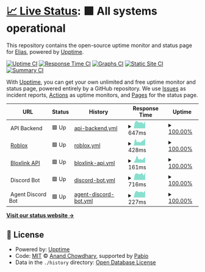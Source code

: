 # [📈 Live Status](https://EliasMET.github.io/sdhs-monitoring): <!--live status--> **🟩 All systems operational**

This repository contains the open-source uptime monitor and status page for [Elias](https://EliasMET.github.io/sdhs-monitoring), powered by [Upptime](https://github.com/upptime/upptime).

[![Uptime CI](https://github.com/EliasMET/sdhs-monitoring/workflows/Uptime%20CI/badge.svg)](https://github.com/EliasMET/sdhs-monitoring/actions?query=workflow%3A%22Uptime+CI%22)
[![Response Time CI](https://github.com/EliasMET/sdhs-monitoring/workflows/Response%20Time%20CI/badge.svg)](https://github.com/EliasMET/sdhs-monitoring/actions?query=workflow%3A%22Response+Time+CI%22)
[![Graphs CI](https://github.com/EliasMET/sdhs-monitoring/workflows/Graphs%20CI/badge.svg)](https://github.com/EliasMET/sdhs-monitoring/actions?query=workflow%3A%22Graphs+CI%22)
[![Static Site CI](https://github.com/EliasMET/sdhs-monitoring/workflows/Static%20Site%20CI/badge.svg)](https://github.com/EliasMET/sdhs-monitoring/actions?query=workflow%3A%22Static+Site+CI%22)
[![Summary CI](https://github.com/EliasMET/sdhs-monitoring/workflows/Summary%20CI/badge.svg)](https://github.com/EliasMET/sdhs-monitoring/actions?query=workflow%3A%22Summary+CI%22)

With [Upptime](https://upptime.js.org), you can get your own unlimited and free uptime monitor and status page, powered entirely by a GitHub repository. We use [Issues](https://github.com/EliasMET/sdhs-monitoring/issues) as incident reports, [Actions](https://github.com/EliasMET/sdhs-monitoring/actions) as uptime monitors, and [Pages](https://EliasMET.github.io/sdhs-monitoring) for the status page.

<!--start: status pages-->
<!-- This summary is generated by Upptime (https://github.com/upptime/upptime) -->
<!-- Do not edit this manually, your changes will be overwritten -->
<!-- prettier-ignore -->
| URL | Status | History | Response Time | Uptime |
| --- | ------ | ------- | ------------- | ------ |
| <img alt="" src="https://icons.duckduckgo.com/ip3/null.ico" height="13"> API Backend | 🟩 Up | [api-backend.yml](https://github.com/EliasMET/sdhs-monitoring/commits/HEAD/history/api-backend.yml) | <details><summary><img alt="Response time graph" src="./graphs/api-backend/response-time-week.png" height="20"> 647ms</summary><br><a href="https://EliasMET.github.io/sdhs-monitoring/history/api-backend"><img alt="Response time 1446" src="https://img.shields.io/endpoint?url=https%3A%2F%2Fraw.githubusercontent.com%2FEliasMET%2Fsdhs-monitoring%2FHEAD%2Fapi%2Fapi-backend%2Fresponse-time.json"></a><br><a href="https://EliasMET.github.io/sdhs-monitoring/history/api-backend"><img alt="24-hour response time 755" src="https://img.shields.io/endpoint?url=https%3A%2F%2Fraw.githubusercontent.com%2FEliasMET%2Fsdhs-monitoring%2FHEAD%2Fapi%2Fapi-backend%2Fresponse-time-day.json"></a><br><a href="https://EliasMET.github.io/sdhs-monitoring/history/api-backend"><img alt="7-day response time 647" src="https://img.shields.io/endpoint?url=https%3A%2F%2Fraw.githubusercontent.com%2FEliasMET%2Fsdhs-monitoring%2FHEAD%2Fapi%2Fapi-backend%2Fresponse-time-week.json"></a><br><a href="https://EliasMET.github.io/sdhs-monitoring/history/api-backend"><img alt="30-day response time 2273" src="https://img.shields.io/endpoint?url=https%3A%2F%2Fraw.githubusercontent.com%2FEliasMET%2Fsdhs-monitoring%2FHEAD%2Fapi%2Fapi-backend%2Fresponse-time-month.json"></a><br><a href="https://EliasMET.github.io/sdhs-monitoring/history/api-backend"><img alt="1-year response time 1446" src="https://img.shields.io/endpoint?url=https%3A%2F%2Fraw.githubusercontent.com%2FEliasMET%2Fsdhs-monitoring%2FHEAD%2Fapi%2Fapi-backend%2Fresponse-time-year.json"></a></details> | <details><summary><a href="https://EliasMET.github.io/sdhs-monitoring/history/api-backend">100.00%</a></summary><a href="https://EliasMET.github.io/sdhs-monitoring/history/api-backend"><img alt="All-time uptime 99.66%" src="https://img.shields.io/endpoint?url=https%3A%2F%2Fraw.githubusercontent.com%2FEliasMET%2Fsdhs-monitoring%2FHEAD%2Fapi%2Fapi-backend%2Fuptime.json"></a><br><a href="https://EliasMET.github.io/sdhs-monitoring/history/api-backend"><img alt="24-hour uptime 100.00%" src="https://img.shields.io/endpoint?url=https%3A%2F%2Fraw.githubusercontent.com%2FEliasMET%2Fsdhs-monitoring%2FHEAD%2Fapi%2Fapi-backend%2Fuptime-day.json"></a><br><a href="https://EliasMET.github.io/sdhs-monitoring/history/api-backend"><img alt="7-day uptime 100.00%" src="https://img.shields.io/endpoint?url=https%3A%2F%2Fraw.githubusercontent.com%2FEliasMET%2Fsdhs-monitoring%2FHEAD%2Fapi%2Fapi-backend%2Fuptime-week.json"></a><br><a href="https://EliasMET.github.io/sdhs-monitoring/history/api-backend"><img alt="30-day uptime 99.16%" src="https://img.shields.io/endpoint?url=https%3A%2F%2Fraw.githubusercontent.com%2FEliasMET%2Fsdhs-monitoring%2FHEAD%2Fapi%2Fapi-backend%2Fuptime-month.json"></a><br><a href="https://EliasMET.github.io/sdhs-monitoring/history/api-backend"><img alt="1-year uptime 99.66%" src="https://img.shields.io/endpoint?url=https%3A%2F%2Fraw.githubusercontent.com%2FEliasMET%2Fsdhs-monitoring%2FHEAD%2Fapi%2Fapi-backend%2Fuptime-year.json"></a></details>
| <img alt="" src="https://icons.duckduckgo.com/ip3/roblox.com.ico" height="13"> [Roblox](https://roblox.com) | 🟩 Up | [roblox.yml](https://github.com/EliasMET/sdhs-monitoring/commits/HEAD/history/roblox.yml) | <details><summary><img alt="Response time graph" src="./graphs/roblox/response-time-week.png" height="20"> 428ms</summary><br><a href="https://EliasMET.github.io/sdhs-monitoring/history/roblox"><img alt="Response time 423" src="https://img.shields.io/endpoint?url=https%3A%2F%2Fraw.githubusercontent.com%2FEliasMET%2Fsdhs-monitoring%2FHEAD%2Fapi%2Froblox%2Fresponse-time.json"></a><br><a href="https://EliasMET.github.io/sdhs-monitoring/history/roblox"><img alt="24-hour response time 633" src="https://img.shields.io/endpoint?url=https%3A%2F%2Fraw.githubusercontent.com%2FEliasMET%2Fsdhs-monitoring%2FHEAD%2Fapi%2Froblox%2Fresponse-time-day.json"></a><br><a href="https://EliasMET.github.io/sdhs-monitoring/history/roblox"><img alt="7-day response time 428" src="https://img.shields.io/endpoint?url=https%3A%2F%2Fraw.githubusercontent.com%2FEliasMET%2Fsdhs-monitoring%2FHEAD%2Fapi%2Froblox%2Fresponse-time-week.json"></a><br><a href="https://EliasMET.github.io/sdhs-monitoring/history/roblox"><img alt="30-day response time 439" src="https://img.shields.io/endpoint?url=https%3A%2F%2Fraw.githubusercontent.com%2FEliasMET%2Fsdhs-monitoring%2FHEAD%2Fapi%2Froblox%2Fresponse-time-month.json"></a><br><a href="https://EliasMET.github.io/sdhs-monitoring/history/roblox"><img alt="1-year response time 423" src="https://img.shields.io/endpoint?url=https%3A%2F%2Fraw.githubusercontent.com%2FEliasMET%2Fsdhs-monitoring%2FHEAD%2Fapi%2Froblox%2Fresponse-time-year.json"></a></details> | <details><summary><a href="https://EliasMET.github.io/sdhs-monitoring/history/roblox">100.00%</a></summary><a href="https://EliasMET.github.io/sdhs-monitoring/history/roblox"><img alt="All-time uptime 99.91%" src="https://img.shields.io/endpoint?url=https%3A%2F%2Fraw.githubusercontent.com%2FEliasMET%2Fsdhs-monitoring%2FHEAD%2Fapi%2Froblox%2Fuptime.json"></a><br><a href="https://EliasMET.github.io/sdhs-monitoring/history/roblox"><img alt="24-hour uptime 100.00%" src="https://img.shields.io/endpoint?url=https%3A%2F%2Fraw.githubusercontent.com%2FEliasMET%2Fsdhs-monitoring%2FHEAD%2Fapi%2Froblox%2Fuptime-day.json"></a><br><a href="https://EliasMET.github.io/sdhs-monitoring/history/roblox"><img alt="7-day uptime 100.00%" src="https://img.shields.io/endpoint?url=https%3A%2F%2Fraw.githubusercontent.com%2FEliasMET%2Fsdhs-monitoring%2FHEAD%2Fapi%2Froblox%2Fuptime-week.json"></a><br><a href="https://EliasMET.github.io/sdhs-monitoring/history/roblox"><img alt="30-day uptime 100.00%" src="https://img.shields.io/endpoint?url=https%3A%2F%2Fraw.githubusercontent.com%2FEliasMET%2Fsdhs-monitoring%2FHEAD%2Fapi%2Froblox%2Fuptime-month.json"></a><br><a href="https://EliasMET.github.io/sdhs-monitoring/history/roblox"><img alt="1-year uptime 99.91%" src="https://img.shields.io/endpoint?url=https%3A%2F%2Fraw.githubusercontent.com%2FEliasMET%2Fsdhs-monitoring%2FHEAD%2Fapi%2Froblox%2Fuptime-year.json"></a></details>
| <img alt="" src="https://icons.duckduckgo.com/ip3/api.blox.link.ico" height="13"> [Bloxlink API](https://api.blox.link/v4) | 🟩 Up | [bloxlink-api.yml](https://github.com/EliasMET/sdhs-monitoring/commits/HEAD/history/bloxlink-api.yml) | <details><summary><img alt="Response time graph" src="./graphs/bloxlink-api/response-time-week.png" height="20"> 161ms</summary><br><a href="https://EliasMET.github.io/sdhs-monitoring/history/bloxlink-api"><img alt="Response time 232" src="https://img.shields.io/endpoint?url=https%3A%2F%2Fraw.githubusercontent.com%2FEliasMET%2Fsdhs-monitoring%2FHEAD%2Fapi%2Fbloxlink-api%2Fresponse-time.json"></a><br><a href="https://EliasMET.github.io/sdhs-monitoring/history/bloxlink-api"><img alt="24-hour response time 220" src="https://img.shields.io/endpoint?url=https%3A%2F%2Fraw.githubusercontent.com%2FEliasMET%2Fsdhs-monitoring%2FHEAD%2Fapi%2Fbloxlink-api%2Fresponse-time-day.json"></a><br><a href="https://EliasMET.github.io/sdhs-monitoring/history/bloxlink-api"><img alt="7-day response time 161" src="https://img.shields.io/endpoint?url=https%3A%2F%2Fraw.githubusercontent.com%2FEliasMET%2Fsdhs-monitoring%2FHEAD%2Fapi%2Fbloxlink-api%2Fresponse-time-week.json"></a><br><a href="https://EliasMET.github.io/sdhs-monitoring/history/bloxlink-api"><img alt="30-day response time 245" src="https://img.shields.io/endpoint?url=https%3A%2F%2Fraw.githubusercontent.com%2FEliasMET%2Fsdhs-monitoring%2FHEAD%2Fapi%2Fbloxlink-api%2Fresponse-time-month.json"></a><br><a href="https://EliasMET.github.io/sdhs-monitoring/history/bloxlink-api"><img alt="1-year response time 232" src="https://img.shields.io/endpoint?url=https%3A%2F%2Fraw.githubusercontent.com%2FEliasMET%2Fsdhs-monitoring%2FHEAD%2Fapi%2Fbloxlink-api%2Fresponse-time-year.json"></a></details> | <details><summary><a href="https://EliasMET.github.io/sdhs-monitoring/history/bloxlink-api">100.00%</a></summary><a href="https://EliasMET.github.io/sdhs-monitoring/history/bloxlink-api"><img alt="All-time uptime 99.71%" src="https://img.shields.io/endpoint?url=https%3A%2F%2Fraw.githubusercontent.com%2FEliasMET%2Fsdhs-monitoring%2FHEAD%2Fapi%2Fbloxlink-api%2Fuptime.json"></a><br><a href="https://EliasMET.github.io/sdhs-monitoring/history/bloxlink-api"><img alt="24-hour uptime 100.00%" src="https://img.shields.io/endpoint?url=https%3A%2F%2Fraw.githubusercontent.com%2FEliasMET%2Fsdhs-monitoring%2FHEAD%2Fapi%2Fbloxlink-api%2Fuptime-day.json"></a><br><a href="https://EliasMET.github.io/sdhs-monitoring/history/bloxlink-api"><img alt="7-day uptime 100.00%" src="https://img.shields.io/endpoint?url=https%3A%2F%2Fraw.githubusercontent.com%2FEliasMET%2Fsdhs-monitoring%2FHEAD%2Fapi%2Fbloxlink-api%2Fuptime-week.json"></a><br><a href="https://EliasMET.github.io/sdhs-monitoring/history/bloxlink-api"><img alt="30-day uptime 100.00%" src="https://img.shields.io/endpoint?url=https%3A%2F%2Fraw.githubusercontent.com%2FEliasMET%2Fsdhs-monitoring%2FHEAD%2Fapi%2Fbloxlink-api%2Fuptime-month.json"></a><br><a href="https://EliasMET.github.io/sdhs-monitoring/history/bloxlink-api"><img alt="1-year uptime 99.71%" src="https://img.shields.io/endpoint?url=https%3A%2F%2Fraw.githubusercontent.com%2FEliasMET%2Fsdhs-monitoring%2FHEAD%2Fapi%2Fbloxlink-api%2Fuptime-year.json"></a></details>
| <img alt="" src="https://icons.duckduckgo.com/ip3/null.ico" height="13"> Discord Bot | 🟩 Up | [discord-bot.yml](https://github.com/EliasMET/sdhs-monitoring/commits/HEAD/history/discord-bot.yml) | <details><summary><img alt="Response time graph" src="./graphs/discord-bot/response-time-week.png" height="20"> 716ms</summary><br><a href="https://EliasMET.github.io/sdhs-monitoring/history/discord-bot"><img alt="Response time 731" src="https://img.shields.io/endpoint?url=https%3A%2F%2Fraw.githubusercontent.com%2FEliasMET%2Fsdhs-monitoring%2FHEAD%2Fapi%2Fdiscord-bot%2Fresponse-time.json"></a><br><a href="https://EliasMET.github.io/sdhs-monitoring/history/discord-bot"><img alt="24-hour response time 867" src="https://img.shields.io/endpoint?url=https%3A%2F%2Fraw.githubusercontent.com%2FEliasMET%2Fsdhs-monitoring%2FHEAD%2Fapi%2Fdiscord-bot%2Fresponse-time-day.json"></a><br><a href="https://EliasMET.github.io/sdhs-monitoring/history/discord-bot"><img alt="7-day response time 716" src="https://img.shields.io/endpoint?url=https%3A%2F%2Fraw.githubusercontent.com%2FEliasMET%2Fsdhs-monitoring%2FHEAD%2Fapi%2Fdiscord-bot%2Fresponse-time-week.json"></a><br><a href="https://EliasMET.github.io/sdhs-monitoring/history/discord-bot"><img alt="30-day response time 742" src="https://img.shields.io/endpoint?url=https%3A%2F%2Fraw.githubusercontent.com%2FEliasMET%2Fsdhs-monitoring%2FHEAD%2Fapi%2Fdiscord-bot%2Fresponse-time-month.json"></a><br><a href="https://EliasMET.github.io/sdhs-monitoring/history/discord-bot"><img alt="1-year response time 731" src="https://img.shields.io/endpoint?url=https%3A%2F%2Fraw.githubusercontent.com%2FEliasMET%2Fsdhs-monitoring%2FHEAD%2Fapi%2Fdiscord-bot%2Fresponse-time-year.json"></a></details> | <details><summary><a href="https://EliasMET.github.io/sdhs-monitoring/history/discord-bot">100.00%</a></summary><a href="https://EliasMET.github.io/sdhs-monitoring/history/discord-bot"><img alt="All-time uptime 96.12%" src="https://img.shields.io/endpoint?url=https%3A%2F%2Fraw.githubusercontent.com%2FEliasMET%2Fsdhs-monitoring%2FHEAD%2Fapi%2Fdiscord-bot%2Fuptime.json"></a><br><a href="https://EliasMET.github.io/sdhs-monitoring/history/discord-bot"><img alt="24-hour uptime 100.00%" src="https://img.shields.io/endpoint?url=https%3A%2F%2Fraw.githubusercontent.com%2FEliasMET%2Fsdhs-monitoring%2FHEAD%2Fapi%2Fdiscord-bot%2Fuptime-day.json"></a><br><a href="https://EliasMET.github.io/sdhs-monitoring/history/discord-bot"><img alt="7-day uptime 100.00%" src="https://img.shields.io/endpoint?url=https%3A%2F%2Fraw.githubusercontent.com%2FEliasMET%2Fsdhs-monitoring%2FHEAD%2Fapi%2Fdiscord-bot%2Fuptime-week.json"></a><br><a href="https://EliasMET.github.io/sdhs-monitoring/history/discord-bot"><img alt="30-day uptime 89.12%" src="https://img.shields.io/endpoint?url=https%3A%2F%2Fraw.githubusercontent.com%2FEliasMET%2Fsdhs-monitoring%2FHEAD%2Fapi%2Fdiscord-bot%2Fuptime-month.json"></a><br><a href="https://EliasMET.github.io/sdhs-monitoring/history/discord-bot"><img alt="1-year uptime 96.12%" src="https://img.shields.io/endpoint?url=https%3A%2F%2Fraw.githubusercontent.com%2FEliasMET%2Fsdhs-monitoring%2FHEAD%2Fapi%2Fdiscord-bot%2Fuptime-year.json"></a></details>
| <img alt="" src="https://icons.duckduckgo.com/ip3/null.ico" height="13"> Agent Discord Bot | 🟩 Up | [agent-discord-bot.yml](https://github.com/EliasMET/sdhs-monitoring/commits/HEAD/history/agent-discord-bot.yml) | <details><summary><img alt="Response time graph" src="./graphs/agent-discord-bot/response-time-week.png" height="20"> 227ms</summary><br><a href="https://EliasMET.github.io/sdhs-monitoring/history/agent-discord-bot"><img alt="Response time 229" src="https://img.shields.io/endpoint?url=https%3A%2F%2Fraw.githubusercontent.com%2FEliasMET%2Fsdhs-monitoring%2FHEAD%2Fapi%2Fagent-discord-bot%2Fresponse-time.json"></a><br><a href="https://EliasMET.github.io/sdhs-monitoring/history/agent-discord-bot"><img alt="24-hour response time 280" src="https://img.shields.io/endpoint?url=https%3A%2F%2Fraw.githubusercontent.com%2FEliasMET%2Fsdhs-monitoring%2FHEAD%2Fapi%2Fagent-discord-bot%2Fresponse-time-day.json"></a><br><a href="https://EliasMET.github.io/sdhs-monitoring/history/agent-discord-bot"><img alt="7-day response time 227" src="https://img.shields.io/endpoint?url=https%3A%2F%2Fraw.githubusercontent.com%2FEliasMET%2Fsdhs-monitoring%2FHEAD%2Fapi%2Fagent-discord-bot%2Fresponse-time-week.json"></a><br><a href="https://EliasMET.github.io/sdhs-monitoring/history/agent-discord-bot"><img alt="30-day response time 232" src="https://img.shields.io/endpoint?url=https%3A%2F%2Fraw.githubusercontent.com%2FEliasMET%2Fsdhs-monitoring%2FHEAD%2Fapi%2Fagent-discord-bot%2Fresponse-time-month.json"></a><br><a href="https://EliasMET.github.io/sdhs-monitoring/history/agent-discord-bot"><img alt="1-year response time 229" src="https://img.shields.io/endpoint?url=https%3A%2F%2Fraw.githubusercontent.com%2FEliasMET%2Fsdhs-monitoring%2FHEAD%2Fapi%2Fagent-discord-bot%2Fresponse-time-year.json"></a></details> | <details><summary><a href="https://EliasMET.github.io/sdhs-monitoring/history/agent-discord-bot">100.00%</a></summary><a href="https://EliasMET.github.io/sdhs-monitoring/history/agent-discord-bot"><img alt="All-time uptime 75.05%" src="https://img.shields.io/endpoint?url=https%3A%2F%2Fraw.githubusercontent.com%2FEliasMET%2Fsdhs-monitoring%2FHEAD%2Fapi%2Fagent-discord-bot%2Fuptime.json"></a><br><a href="https://EliasMET.github.io/sdhs-monitoring/history/agent-discord-bot"><img alt="24-hour uptime 100.00%" src="https://img.shields.io/endpoint?url=https%3A%2F%2Fraw.githubusercontent.com%2FEliasMET%2Fsdhs-monitoring%2FHEAD%2Fapi%2Fagent-discord-bot%2Fuptime-day.json"></a><br><a href="https://EliasMET.github.io/sdhs-monitoring/history/agent-discord-bot"><img alt="7-day uptime 100.00%" src="https://img.shields.io/endpoint?url=https%3A%2F%2Fraw.githubusercontent.com%2FEliasMET%2Fsdhs-monitoring%2FHEAD%2Fapi%2Fagent-discord-bot%2Fuptime-week.json"></a><br><a href="https://EliasMET.github.io/sdhs-monitoring/history/agent-discord-bot"><img alt="30-day uptime 99.96%" src="https://img.shields.io/endpoint?url=https%3A%2F%2Fraw.githubusercontent.com%2FEliasMET%2Fsdhs-monitoring%2FHEAD%2Fapi%2Fagent-discord-bot%2Fuptime-month.json"></a><br><a href="https://EliasMET.github.io/sdhs-monitoring/history/agent-discord-bot"><img alt="1-year uptime 75.05%" src="https://img.shields.io/endpoint?url=https%3A%2F%2Fraw.githubusercontent.com%2FEliasMET%2Fsdhs-monitoring%2FHEAD%2Fapi%2Fagent-discord-bot%2Fuptime-year.json"></a></details>

<!--end: status pages-->

[**Visit our status website →**](https://EliasMET.github.io/sdhs-monitoring)

## 📄 License

- Powered by: [Upptime](https://github.com/upptime/upptime)
- Code: [MIT](./LICENSE) © [Anand Chowdhary](https://anandchowdhary.com), supported by [Pabio](https://pabio.com)
- Data in the `./history` directory: [Open Database License](https://opendatacommons.org/licenses/odbl/1-0/)
